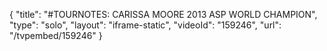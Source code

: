 {
    "title": "#TOURNOTES: CARISSA MOORE 2013 ASP WORLD CHAMPION",
    "type": "solo",
    "layout": "iframe-static",
    "videoId": "159246",
    "url": "\/tvpembed\/159246"
}
